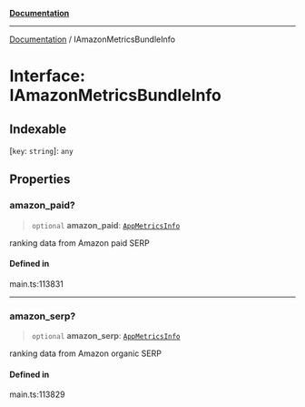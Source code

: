 [**Documentation**](../README.md)

***

[Documentation](../README.md) / IAmazonMetricsBundleInfo

# Interface: IAmazonMetricsBundleInfo

## Indexable

 \[`key`: `string`\]: `any`

## Properties

### amazon\_paid?

> `optional` **amazon\_paid**: [`AppMetricsInfo`](../classes/AppMetricsInfo.md)

ranking data from Amazon paid SERP

#### Defined in

main.ts:113831

***

### amazon\_serp?

> `optional` **amazon\_serp**: [`AppMetricsInfo`](../classes/AppMetricsInfo.md)

ranking data from Amazon organic SERP

#### Defined in

main.ts:113829
